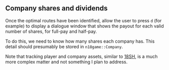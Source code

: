 ## Company shares and dividends

Once the optimal routes have been identified, allow the user to press `d` (for example) to display a dialogue window that shows the payout for each valid number of shares, for full-pay and half-pay.

To do this, we need to know how many shares each company has.
This detail should presumably be stored in `n18game::Company`.

Note that tracking player and company assets, similar to [18SH](https://github.com/msaari/18sh), is a much more complex matter and not something I plan to address.
